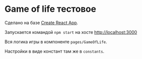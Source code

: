 # Game of life тестовое

Сделано на базе [Create React App](https://github.com/facebook/create-react-app).

Запускается командой `npm start` на хосте [http://localhost:3000](http://localhost:3000)

Вся логика игры в компоненте `pages/GameOfLife`. 

Настройки в виде констант там же в `constants`.

